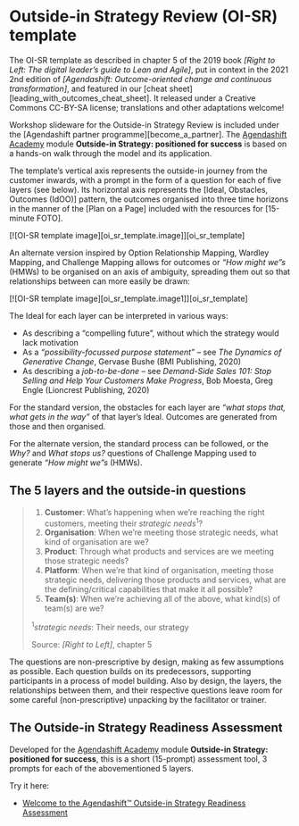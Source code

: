 # Outside-in Strategy Review (OI-SR) template

The OI-SR template as described in chapter 5 of the 2019 book *[Right to Left: The digital leader’s guide to Lean and Agile]*, put in context in the 2021 2nd edition of *[Agendashift: Outcome-oriented change and continuous transformation]*, and featured in our [cheat sheet][leading_with_outcomes_cheat_sheet]. It released under a Creative Commons CC-BY-SA license; translations and other adaptations welcome!

Workshop slideware for the Outside-in Strategy Review is included under the [Agendashift partner programme][become_a_partner]. The [Agendashift Academy](https://academy.agendashift.com") module **Outside-in Strategy: positioned for success** is based on a hands-on walk through the model and its application.

The template’s vertical axis represents the outside-in journey from the customer inwards, with a prompt in the form of a question for each of five layers (see below). Its horizontal axis represents the [Ideal, Obstacles, Outcomes (IdOO)] pattern, the outcomes organised into three time horizons in the manner of the [Plan on a Page] included with the resources for [15-minute FOTO].

[![OI-SR template image][oi_sr_template.image]][oi_sr_template]

An alternate version inspired by Option Relationship Mapping, Wardley Mapping, and Challenge Mapping allows for outcomes or *“How might we”s* (HMWs) to be organised on an axis of ambiguity, spreading them out so that relationships between can more easily be drawn:

[![OI-SR template image][oi_sr_template.image1]][oi_sr_template]

The Ideal for each layer can be interpreted in various ways:

  * As describing a “compelling future”, without which the strategy would lack motivation
  * As a *“possibility-focussed purpose statement”* – see *The Dynamics of Generative Change*, Gervase Bushe (BMI Publishing, 2020)
  * As describing a *job-to-be-done* – see *Demand-Side Sales 101: Stop Selling and Help Your Customers Make Progress*, Bob Moesta, Greg Engle (Lioncrest Publishing, 2020)

For the standard version, the obstacles for each layer are *“what stops that, what gets in the way”* of that layer’s Ideal. Outcomes are generated from those and then organised.

For the alternate version, the standard process can be followed, or the *Why?* and *What stops us?* questions of Challenge Mapping used to generate *“How might we”s* (HMWs).

## The 5 layers and the outside-in questions

> 1.  **Customer**: What’s happening when we’re reaching the right customers, meeting their *strategic needs*<sup>1</sup>?
> 2.  **Organisation**: When we’re meeting those strategic needs, what kind of organisation are we?
> 3.  **Product**: Through what products and services are we meeting those strategic needs?
> 4.  **Platform**: When we’re that kind of organisation, meeting those strategic needs, delivering those products and services, what are the defining/critical capabilities that make it all possible?
> 5.  **Team(s)**: When we’re achieving all of the above, what kind(s) of team(s) are we?
>
> <sup>1</sup>*strategic needs*: Their needs, our strategy
>
> Source: *[Right to Left]*, chapter 5

The questions are non-prescriptive by design, making as few assumptions as possible. Each question builds on its predecessors, supporting participants in a process of model building. Also by design, the layers, the relationships between them, and their respective questions leave room for some careful (non-prescriptive) unpacking by the facilitator or trainer.

## The Outside-in Strategy Readiness Assessment

Developed for the [Agendashift Academy](https://academy.agendashift.com") module **Outside-in Strategy: positioned for success**, this is a short (15-prompt) assessment tool, 3 prompts for each of the abovementioned 5 layers.

Try it here:

  * [Welcome to the Agendashift™ Outside-in Strategy Readiness Assessment](/surveys/ois-readiness)